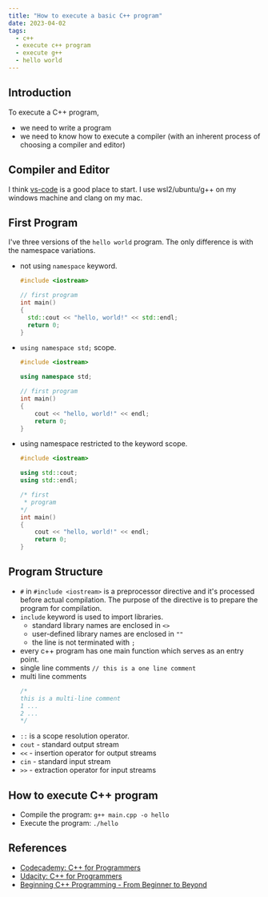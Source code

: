 ```yaml
---
title: "How to execute a basic C++ program"
date: 2023-04-02
tags:
  - c++
  - execute c++ program
  - execute g++
  - hello world
---
```


## Introduction

To execute a C++ program,
  - we need to write a program
  - we need to know how to execute a compiler (with an inherent process of choosing a compiler and editor)

## Compiler and Editor

I think [vs-code](https://code.visualstudio.com/docs/languages/cpp) is a good place to start.
I use wsl2/ubuntu/g++ on my windows machine and clang on my mac.

## First Program

I've three versions of the `hello world` program. The only difference is with the namespace variations.

- not using `namespace` keyword.
  ```c++
  #include <iostream>

  // first program
  int main()
  {
    std::cout << "hello, world!" << std::endl;
    return 0;
  }
  ```

- `using namespace std;` scope.
  ```c++
  #include <iostream>

  using namespace std;

  // first program
  int main()
  {
      cout << "hello, world!" << endl;
      return 0;
  }
  ```

- using namespace restricted to the keyword scope.
  ```c++
  #include <iostream>

  using std::cout;
  using std::endl;

  /* first
   * program
  */
  int main()
  {
      cout << "hello, world!" << endl;
      return 0;
  }
  ```

## Program Structure

- `#` in `#include <iostream>` is a preprocessor directive and it's processed
  before actual compilation. The purpose of the directive is to prepare the
  program for compilation.
- `include` keyword is used to import libraries.
  - standard library names are enclosed in `<>`
  - user-defined library names are enclosed in `""`
  - the line is not terminated with `;`
- every c++ program has one main function which serves as an entry point.
- single line comments `// this is a one line comment`
- multi line comments
  ```c++
  /*
  this is a multi-line comment
  1 ...
  2 ...
  */
  ```
- `::` is a scope resolution operator.
- `cout` - standard output stream
- `<<` - insertion operator for output streams
- `cin` - standard input stream
- `>>` - extraction operator for input streams

## How to execute C++ program

- Compile the program: `g++ main.cpp -o hello`
- Execute the program: `./hello`

## References

- [Codecademy: C++ for Programmers](https://www.codecademy.com/learn/c-plus-plus-for-programmers)
- [Udacity: C++ for Programmers](https://learn.udacity.com/courses/ud210)
- [Beginning C++ Programming - From Beginner to Beyond](https://www.udemy.com/course/beginning-c-plus-plus-programming/)
